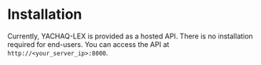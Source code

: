 # Installation

Currently, YACHAQ-LEX is provided as a hosted API. There is no installation required for end-users. You can access the API at `http://<your_server_ip>:8000`.
